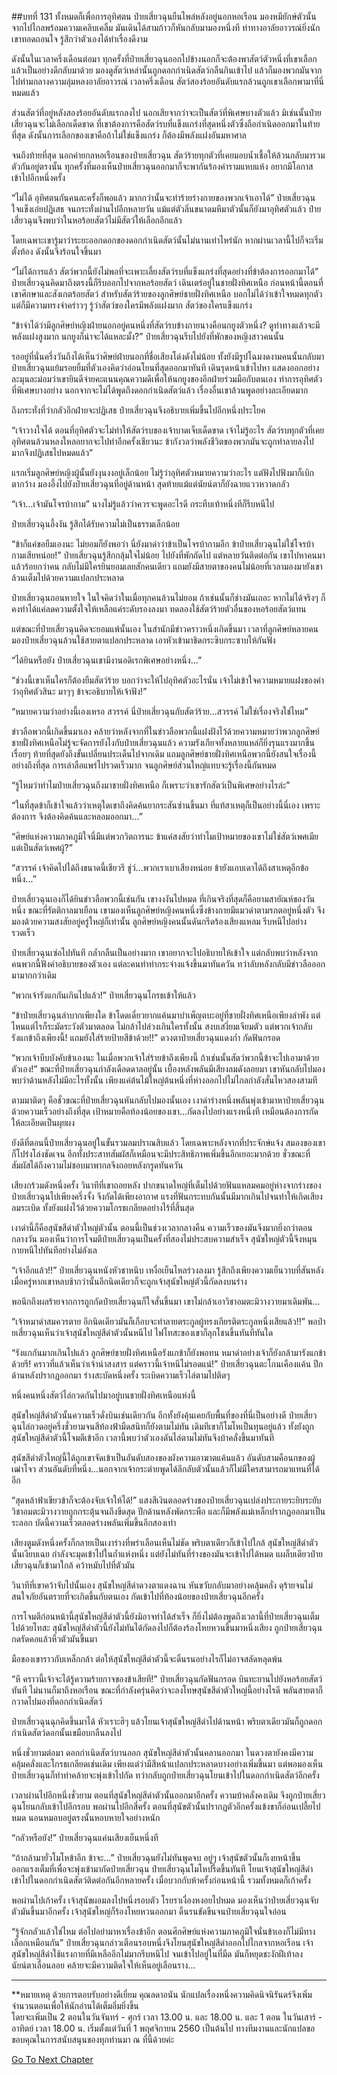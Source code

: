 ##บทที่ 131 ทั้งหมดก็เพื่อการอุทิศตน
ป๋ายเสี่ยวฉุนยืนไพล่หลังอยู่นอกหอเรือน มองหมียักษ์ตัวนั้นจากไปไกลพร้อมความเคลิบเคลิ้ม มันเดินได้สามก้าวก็หันกลับมามองหนึ่งที ท่าทางอาลัยอาวรณ์ยิ่งนัก เขาทอดถอนใจ รู้สึกว่าตัวเองได้ทำเรื่องดีงาม

ดังนั้นในเวลาครึ่งเดือนต่อมา ทุกครั้งที่ป๋ายเสี่ยวฉุนออกไปข้างนอกก็จะต้องพาสัตว์ตัวหนึ่งที่เขาเลือกแล้วเป็นอย่างดีกลับมาด้วย มองดูสัตว์เหล่านั้นถูกดอกกำเนิดสัตว์กลืนกินเข้าไป แล้วก็มองพวกมันจากไปท่ามกลางความลุ่มหลงอาลัยอาวรณ์ เวลาครึ่งเดือน สัตว์สองร้อยอันดับแรกล้วนถูกเขาเลือกพามาที่นี่หมดแล้ว

ส่วนสัตว์ที่อยู่หลังสองร้อยอันดับแรกลงไป นอกเสียจากว่าจะเป็นสัตว์ที่พิเศษบางตัวแล้ว มิเช่นนั้นป๋ายเสี่ยวฉุนจะไม่เลือกเด็ดขาด ที่เขาต้องการคือสัตว์รบที่แข็งแกร่งที่สุดหนึ่งตัวซึ่งถือกำเนิดออกมาในท้ายที่สุด ดังนั้นการเลือกของเขาคือถ้าไม่ใช่แข็งแกร่ง ก็ต้องมีพลังแฝงอันมหาศาล

จนถึงท้ายที่สุด นอกค่ายกลหอเรือนของป๋ายเสี่ยวฉุน สัตว์ร้ายทุกตัวที่เคยมอบน้ำเชื้อให้ล้วนกลับมารวมตัวกันอยู่ตรงนั้น ทุกครั้งที่มองเห็นป๋ายเสี่ยวฉุนออกมาก็จะพากันร้องคำรามแหบแห้ง อยากมีโอกาสเข้าไปอีกหนึ่งครั้ง

“ไม่ได้ อุทิศตนกันคนละครั้งก็พอแล้ว มากกว่านั้นจะทำร้ายร่างกายของพวกเจ้าเอาได้” ป๋ายเสี่ยวฉุนใจแข็งเอ่ยปฏิเสธ จนกระทั่งผ่านไปอีกหลายวัน แม้แต่ตัวลิ่นขนาดมหึมาตัวนั้นก็ยังมาอุทิศตัวแล้ว ป๋ายเสี่ยวฉุนจึงพบว่าในหอร้อยสัตว์ไม่มีสัตว์ให้เลือกอีกแล้ว

โดยเฉพาะเขารู้มาว่าระยะออกดอกของดอกกำเนิดสัตว์นั้นไม่นานเท่าไหร่นัก หากผ่านเวลานี้ไปก็จะเริ่มตั้งท้อง ดังนั้นจึงร้อนใจขึ้นมา

“ไม่ได้การแล้ว สัตว์พวกนี้ยังไม่พอที่จะเพาะเลี้ยงสัตว์รบที่แข็งแกร่งที่สุดอย่างที่ข้าต้องการออกมาได้” ป๋ายเสี่ยวฉุนคิดมาถึงตรงนี้ก็รีบออกไปจากหอร้อยสัตว์ เดินเตร่อยู่ในชายฝั่งทิศเหนือ ก่อนหน้านี้ตอนที่เขาศึกษาและสังเกตร้อยสัตว์ สำหรับสัตว์ร้ายของลูกศิษย์ชายฝั่งทิศเหนือ บอกไม่ได้ว่าเข้าใจหมดทุกตัว แต่ก็มีความทรงจำคร่าวๆ รู้ว่าสัตว์ของใครมีพลังแฝงมาก สัตว์ของใครแข็งแกร่ง

“ข้าจำได้ว่ามีลูกศิษย์หญิงฝ่ายนอกอยู่คนหนึ่งที่สัตว์รบข้างกายนางคือนกยูงตัวหนึ่ง? ดูท่าทางแล้วจะมีพลังแฝงสูงมาก นกยูงก็น่าจะได้แหละมั้ง?” ป๋ายเสี่ยวฉุนรีบไปยังที่พักของหญิงสาวคนนั้น

รออยู่ที่นั่นครึ่งวันถึงได้เห็นว่าศิษย์ฝ่ายนอกที่ชื่อเสียงโด่งดังไม่น้อย ทั้งยังมีรูปโฉมงดงามคนนั้นกลับมา ป๋ายเสี่ยวฉุนแย้มรอยยิ้มที่ตัวเองคิดว่าอ่อนโยนที่สุดออกมาทันที เดินรุดหน้าเข้าไปหา แสดงออกอย่างละมุนละม่อมว่าเขายินดีจ่ายคะแนนคุณความดีเพื่อให้นกยูงของอีกฝ่ายร่วมมือกับตนเอง ทำการอุทิศตัวที่พิเศษบางอย่าง นอกจากจะไม่ได้พูดถึงดอกกำเนิดสัตว์แล้ว เรื่องอื่นเขาล้วนพูดอย่างละเอียดมาก

ถึงกระทั่งที่ว่ากลัวอีกฝ่ายจะปฏิเสธ ป๋ายเสี่ยวฉุนจึงอธิบายเพิ่มขึ้นไปอีกหนึ่งประโยค

“เจ้าวางใจได้ ตอนที่อุทิศตัวจะไม่ทำให้สัตว์รบของเจ้าบาดเจ็บเด็ดขาด เจ้าไม่รู้อะไร สัตว์รบทุกตัวที่เคยอุทิศตนล้วนหลงใหลอยากจะไปทำอีกครั้งเชียวนะ ข้ากังวลว่าพลังชีวิตของพวกมันจะถูกทำลายลงไปมากจึงปฏิเสธไปหมดแล้ว”

แรกเริ่มลูกศิษย์หญิงผู้นั้นยังงุนงงอยู่เล็กน้อย ไม่รู้ว่าอุทิศตัวหมายความว่าอะไร แต่ฟังไปฟังมาก็เบิกตากว้าง มองอึ้งไปยังป๋ายเสี่ยวฉุนที่อยู่ด้านหน้า สุดท้ายแม้แต่นัยน์ตาก็ยังฉายแววหวาดกลัว

“เจ้า...เจ้ามันโจรบ้ากาม” นางไม่รู้แล้วว่าควรจะพูดอะไรดี กระทืบเท้าหนึ่งทีก็รีบหนีไป

ป๋ายเสี่ยวฉุนอึ้งงัน รู้สึกได้รับความไม่เป็นธรรมเล็กน้อย

“ข้าก็แค่ขอยืมเองนะ ไม่ยอมก็ยังพอว่า นี่ยังมาด่าว่าข้าเป็นโจรบ้ากามอีก ข้าป๋ายเสี่ยวฉุนไม่ใช่โจรบ้ากามเสียหน่อย!” ป๋ายเสี่ยวฉุนรู้สึกกลุ้มใจไม่น้อย ไปยังที่พักถัดไป แต่หลายวันติดต่อกัน เขาไปหาคนมาแล้วร้อยกว่าคน กลับไม่มีใครยินยอมเลยสักคนเดียว แถมยังมีสายตาของคนไม่น้อยที่เวลามองมายังเขาล้วนเต็มไปด้วยความแปลกประหลาด

ป๋ายเสี่ยวฉุนถอนหายใจ ในใจคิดว่าในเมื่อทุกคนล้วนไม่ยอม ถ้าเช่นนั้นก็ช่างมันเถอะ หากไม่ได้จริงๆ ก็คงทำได้แค่ลดความตั้งใจให้เหลือแค่ระดับรองลงมา ทดลองใช้สัตว์ร้ายตัวอื่นของหอร้อยสัตว์แทน

แต่ขณะที่ป๋ายเสี่ยวฉุนคิดจะยอมแพ้นั้นเอง ในสำนักมีข่าวคราวหนึ่งเกิดขึ้นมา เวลาที่ลูกศิษย์หลายคนมองป๋ายเสี่ยวฉุนล้วนใช้สายตาแปลกประหลาด เอาหัวเข้ามาชิดกระซิบกระซาบให้กันฟัง

“ได้ยินหรือยัง ป๋ายเสี่ยวฉุนเขามีงานอดิเรกพิเศษอย่างหนึ่ง...”

“ช่วงนี้เขาเห็นใครก็ต้องยืมสัตว์ร้าย บอกว่าจะให้ไปอุทิศตัวอะไรนั่น เจ้าไม่เข้าใจความหมายแฝงของคำว่าอุทิศตัวสินะ มาๆๆ ข้าจะอธิบายให้เจ้าฟัง!”

“หมายความว่าอย่างนี้เองเหรอ สวรรค์ นี่ป๋ายเสี่ยวฉุนกับสัตว์ร้าย...สวรรค์ ไม่ใช่เรื่องจริงใช่ไหม”

ข่าวลือพวกนี้เกิดขึ้นมาเอง คล้ายว่าหลังจากที่ในข่าวลือพวกนี้แฝงฝังไว้ด้วยความหมายว่าพวกลูกศิษย์ชายฝั่งทิศเหนือไม่รู้จะจัดการยังไงกับป๋ายเสี่ยวฉุนแล้ว ความรังเกียจทั้งหลายแหล่ก็ยิ่งรุนแรงมากขึ้นเรื่อยๆ ท้ายที่สุดยังถึงขั้นเปลี่ยนประเด็นไปจากเดิม แถมลูกศิษย์ชายฝั่งทิศเหนือพวกนี้ยังสนใจเรื่องนี้อย่างถึงที่สุด การเล่าลือแพร่ไปรวดเร็วมาก จนลูกศิษย์ส่วนใหญ่แทบจะรู้เรื่องนี้กันหมด 

“รู้ไหมว่าทำไมป๋ายเสี่ยวฉุนถึงมาชายฝั่งทิศเหนือ ก็เพราะว่าเขารักสัตว์เป็นพิเศษอย่างไรล่ะ”

“ในที่สุดข้าก็เข้าใจแล้วว่าเหตุใดเขาถึงคิดค้นยากระสันซ่านขึ้นมา ที่แท้สาเหตุก็เป็นอย่างนี้นี่เอง เพราะต้องการ จึงต้องคิดค้นและหลอมออกมา...”

“ศิษย์แห่งความภาคภูมิใจนี่มีแต่พวกวิตถารนะ ข้าแค่สงสัยว่าทำไมเป้าหมายของเขาไม่ใช่สัตว์เพศเมีย แต่เป็นสัตว์เพศผู้?”

“สวรรค์ เจ้าคิดไปได้ถึงขนาดนี้เชียวรึ ชู่ว์...พวกเราเบาเสียงหน่อย ข้ายังแอบเดาได้ถึงสาเหตุอีกข้อหนึ่ง...” 

ป๋ายเสี่ยวฉุนเองก็ได้ยินข่าวลือพวกนี้เช่นกัน เขางงงันไปหมด ที่เกินจริงที่สุดก็คือยามสายัณห์ของวันหนึ่ง ขณะที่รัตติกาลมาเยือน เขามองเห็นลูกศิษย์หญิงคนหนึ่งซึ่งข้างกายมีแมวดำตามรกตอยู่หนึ่งตัว จึงมองด้วยความสงสัยอยู่ครู่ใหญ่ก็เท่านั้น ลูกศิษย์หญิงคนนั้นดันกรีดร้องเสียงแหลม รีบหนีไปอย่างรวดเร็ว

ป๋ายเสี่ยวฉุนเซ่อไปทันที กล้ำกลืนเป็นอย่างมาก เขาอยากจะไปอธิบายให้เข้าใจ แต่กลับพบว่าหลังจากคนพวกนี้ฟังคำอธิบายของตัวเอง แต่ละคนทำท่ากระจ่างแจ้งขึ้นมาทันควัน ทว่าลับหลังกลับมีข่าวลือออกมามากกว่าเดิม

“พวกเจ้ารังแกกันเกินไปแล้ว!” ป๋ายเสี่ยวฉุนโกรธเข้าให้แล้ว

“ข้าป๋ายเสี่ยวฉุนลำบากเพียงใด ข้าโดดเดี่ยวยากแค้นมาบำเพ็ญตบะอยู่ที่ชายฝั่งทิศเหนือเพียงลำพัง แต่ไหนแต่ไรก็ระมัดระวังตัวมาตลอด ไม่กล้าไปล่วงเกินใครทั้งนั้น สงบเสงี่ยมเจียมตัว แต่พวกเจ้ากลับรังแกข้าถึงเพียงนี้! แถมยังใส่ร้ายป้ายสีข้าด้วย!!” ดวงตาป๋ายเสี่ยวฉุนแดงก่ำ กัดฟันกรอด

“พวกเจ้าบีบบังคับข้าเองนะ ในเมื่อพวกเจ้าใส่ร้ายข้าถึงเพียงนี้ ถ้าเช่นนั้นสัตว์พวกนี้ข้าจะไปเอามาด้วยตัวเอง!” ขณะที่ป๋ายเสี่ยวฉุนกำลังเดือดดาลอยู่นั้น เบื้องหลังพลันมีเสียงลมดังลอยมา เขาหันกลับไปมองพบว่าด้านหลังไม่มีอะไรทั้งนั้น เพียงแค่ต้นไม้ใหญ่ต้นหนึ่งที่ห่างออกไปไม่ไกลกำลังสั่นไหวสองสามที

ตามมาติดๆ คือชั่วขณะที่ป๋ายเสี่ยวฉุนหันกลับไปมองนั้นเอง เงาดำร่างหนึ่งพลันพุ่งเข้ามาหาป๋ายเสี่ยวฉุนด้วยความเร็วอย่างถึงที่สุด เป้าหมายคือท้องน้อยของเขา...กัดลงไปอย่างแรงหนึ่งที เหมือนต้องการกัดให้ละเอียดเป็นผุยผง

ยังดีที่ตอนนี้ป๋ายเสี่ยวฉุนอยู่ในขั้นรวมลมปราณสิบแล้ว โดยเฉพาะหลังจากที่ประจักษ์แจ้ง สมองของเขาก็โปร่งโล่งชัดเจน อีกทั้งประสาทสัมผัสก็เหมือนจะมีประสิทธิภาพเพิ่มขึ้นอีกเยอะมากด้วย ชั่วขณะที่สัมผัสได้ถึงความไม่ชอบมาพากลจึงถอยหลังกรูดทันควัน

เสียงกร้วมดังหนึ่งครั้ง วินาทีที่เขาถอยหลัง ปากขนาดใหญ่ที่เต็มไปด้วยฟันแหลมคมอยู่ห่างจากร่างของป๋ายเสี่ยวฉุนไปเพียงครึ่งจั้ง จึงกัดได้เพียงอากาศ แรงที่ฟันกระทบกันนั้นมีมากเกินไปจนทำให้เกิดเสียงลมระเบิด ทั้งยังแฝงไว้ด้วยความโกรธเกลียดอย่างไร้ที่สิ้นสุด

เงาดำนี้ก็คือสุนัขสีดำตัวใหญ่ตัวนั้น ตอนนี้เป็นช่วงเวลากลางคืน ความเร็วของมันจึงมากยิ่งกว่าตอนกลางวัน มองเห็นว่าการโจมตีป๋ายเสี่ยวฉุนเป็นครั้งที่สองไม่ประสบความสำเร็จ สุนัขใหญ่ตัวนี้จึงหมุนกายหนีไปทันทีอย่างไม่ลังเล

“เจ้าอีกแล้ว!!” ป๋ายเสี่ยวฉุนหนังหัวชาหนึบ เหงื่อเย็นไหลร่วงลงมา รู้สึกถึงเพียงความเย็นวาบที่สันหลัง เมื่อครู่หากเขาหลบช้ากว่านั้นอีกนิดเดียวก็จะถูกเจ้าสุนัขใหญ่ตัวนี้กัดลงบนร่าง

พอนึกถึงผลร้ายจากการถูกกัดป๋ายเสี่ยวฉุนก็ใจสั่นขึ้นมา เขาไม่กล้าเอาวิชาอมตะมิวางวายมาเดิมพัน...

“เจ้าหมาดำสมควรตาย อีกนิดเดียวมันก็เกือบจะทำลายตระกูลผู้ทรงเกียรติตระกูลหนึ่งเสียแล้ว!!” พอป๋ายเสี่ยวฉุนเห็นว่าเจ้าสุนัขใหญ่สีดำตัวนั้นหนีไป ไฟโทสะของเขาก็ลุกโชนขึ้นทันทีทันใด

“รังแกกันมากเกินไปแล้ว ลูกศิษย์ชายฝั่งทิศเหนือรังแกข้าก็ยังพอทน หมาดำอย่างเจ้าก็ยังกล้ามารังแกข้าด้วยรึ! คราวที่แล้วเห็นว่าเจ้าน่าสงสาร แต่คราวนี้เจ้าหนีไม่รอดแน่!” ป๋ายเสี่ยวฉุนตะโกนเคืองแค้น ปีกด้านหลังปรากฏออกมา ร่างสะบัดหนึ่งครั้ง ระเบิดความเร็วไล่ตามไปติดๆ

หนึ่งคนหนึ่งสัตว์ไล่กวดกันไปมาอยู่บนชายฝั่งทิศเหนือแห่งนี้

สุนัขใหญ่สีดำตัวนั้นความเร็วดั่งบินเช่นเดียวกัน อีกทั้งยังคุ้นเคยกับพื้นที่ของที่นี่เป็นอย่างดี ป๋ายเสี่ยวฉุนไล่กวดอยู่ครึ่งชั่วยามจนสีท้องฟ้ามืดสนิทก็ยังตามไม่ทัน เดิมทีเขาก็โมโหเป็นทุนอยู่แล้ว ทั้งยังถูกสุนัขใหญ่สีดำตัวนี้โจมตีเข้าอีก เวลานี้พบว่าตัวเองดันไล่ตามไม่ทันจึงบ้าคลั่งขึ้นมาทันที

สุนัขสีดำตัวใหญ่นี้ได้ถูกเขาจัดเข้าเป็นอันดับสองของผังความอาฆาตแค้นแล้ว อันดับสามคือนกของผู้เฒ่าโจว ส่วนอันดับที่หนึ่ง...นอกจากเจ้ากระต่ายพูดได้ลึกลับตัวนั้นแล้วก็ไม่มีใครสามารถมาแทนที่ได้อีก

“สุดหล้าฟ้าเขียวข้าก็จะต้องจับเจ้าให้ได้!” แสงสีเงินตลอดร่างของป๋ายเสี่ยวฉุนเปล่งประกายระยิบระยับ วิชาอมตะมิวางวายถูกกระตุ้นจนถึงขีดสุด ปีกด้านหลังพัดกระพือ และก็มีพลังแม่เหล็กปรากฏออกมาเป็นระลอก บัดนี้ความเร็วตลอดร่างพลันเพิ่มขึ้นอีกสองเท่า

เสียงตูมดังหนึ่งครั้งก็กลายเป็นเงาร่างที่พร่าเลือนเห็นไม่ชัด พริบตาเดียวก็เข้าไปใกล้ สุนัขใหญ่สีดำตัวนั้นเงียบเฉย กำลังจะมุดเข้าไปในถ้ำแห่งหนึ่ง แต่ยังไม่ทันที่ร่างของมันจะเข้าไปได้หมด แผล็บเดียวป๋ายเสี่ยวฉุนก็เข้ามาใกล้ คว้าหมับไปที่ตัวมัน

วินาทีที่เขาคว้าจับไปนั้นเอง สุนัขใหญ่สีดำดวงตาแดงฉาน หันขวับกลับมาอย่างคลุ้มคลั่ง ดุร้ายจนไม่สนใจภัยอันตรายที่จะเกิดขึ้นกับตนเอง กัดเข้าไปที่ท้องน้อยของป๋ายเสี่ยวฉุนอีกครั้ง

การโจมตีก่อนหน้านี้สุนัขใหญ่สีดำตัวนี้ยังมิอาจทำได้สำเร็จ ก็ยิ่งไม่ต้องพูดถึงเวลานี้ที่ป๋ายเสี่ยวฉุนเต็มไปด้วยโทสะ สุนัขใหญ่สีดำตัวนี้ยังไม่ทันได้กัดลงไปก็ต้องร้องโหยหวนขึ้นมาหนึ่งเสียง ถูกป๋ายเสี่ยวฉุนกดรัดคอแล้วหิ้วตัวมันขึ้นมา

มือของเขาราวกับเหล็กกล้า ต่อให้สุนัขใหญ่สีดำตัวนี้จะดิ้นรนอย่างไรก็ไม่อาจสลัดหลุดพ้น

“หึ คราวนี้เจ้าจะได้รู้ความร้ายกาจของข้าเสียที!” ป๋ายเสี่ยวฉุนกัดฟันกรอด บินทะยานไปยังหอร้อยสัตว์ทันที ไม่นานก็มาถึงหอเรือน ขณะที่กำลังครุ่นคิดว่าจะลงโทษสุนัขสีดำตัวใหญ่นี้อย่างไรดี พลันสายตาก็กวาดไปมองที่ดอกกำเนิดสัตว์

ป๋ายเสี่ยวฉุนฉุกคิดขึ้นมาได้ หัวเราะฮิๆ แล้วโยนเจ้าสุนัขใหญ่สีดำไปด้านหน้า พริบตาเดียวมันก็ถูกดอกกำเนิดสัตว์ดอกนั้นเขมือบกลืนลงไป

หนึ่งชั่วยามต่อมา ดอกกำเนิดสัตว์บานออก สุนัขใหญ่สีดำตัวนั้นคลานออกมา ในดวงตายังคงมีความคลุ้มคลั่งและโกรธเกลียดเช่นเดิม เพียงแต่ว่ามีสีหน้าแปลกประหลาดบางอย่างเพิ่มขึ้นมา แต่พอมองเห็นป๋ายเสี่ยวฉุนก็ทำท่าคล้ายจะพุ่งเข้าไปกัด ทว่ากลับถูกป๋ายเสี่ยวฉุนโยนเข้าไปในดอกกำเนิดสัตว์อีกครั้ง 

เวลาผ่านไปอีกหนึ่งชั่วยาม ตอนที่สุนัขใหญ่สีดำตัวนั้นออกมาอีกครั้ง ความบ้าคลั่งคงเดิม จึงถูกป๋ายเสี่ยวฉุนโยนกลับเข้าไปอีกรอบ พอผ่านไปอีกสี่ครั้ง ตอนที่สุนัขตัวนั้นปรากฏตัวอีกครั้งแข้งขาก็อ่อนเปลี้ยไปหมด นอนหมอบอยู่ตรงนั้นหอบหายใจอย่างหนัก

“กลัวหรือยัง!” ป๋ายเสี่ยวฉุนแค่นเสียงเย็นหนึ่งที

“ถ้ากล้ามายั่วโมโหข้าอีก ข้าจะ...” ป๋ายเสี่ยวฉุนยังไม่ทันพูดจบ อยู่ๆ เจ้าสุนัขตัวนั้นก็เงยหน้าขึ้น ออกแรงเต็มที่เพื่อจะพุ่งเข้ามากัดป๋ายเสี่ยวฉุน ป๋ายเสี่ยวฉุนโมโหปรี๊ดขึ้นทันที โยนเจ้าสุนัขใหญ่สีดำเข้าไปในดอกกำเนิดสัตว์ติดต่อกันอีกหลายครั้ง เมื่อบวกกับห้าครั้งก่อนหน้านี้ รวมทั้งหมดก็เก้าครั้ง

พอผ่านไปเก้าครั้ง เจ้าสุนัขผอมลงไปหนึ่งรอบตัว โรยราเงื่องหงอยไปหมด มองเห็นว่าป๋ายเสี่ยวฉุนจับตัวมันขึ้นมาอีกครั้ง เจ้าสุนัขใหญ่ก็ร้องโหยหวนออกมา ดิ้นรนขัดขืนจนป๋ายเสี่ยวฉุนใจอ่อน

“รู้จักกลัวแล้วใช่ไหม ต่อไปอย่ามาหาเรื่องข้าอีก ตอนศึกศิษย์แห่งความภาคภูมิใจนั่นข้าเองก็ไม่มีทางเลือกเหมือนกัน” ป๋ายเสี่ยวฉุนกล่าวเตือนรอบหนึ่งจึงโยนสุนัขใหญ่สีดำออกไปไกลจากหอเรือน เจ้าสุนัขใหญ่สีดำใช้แรงกายที่มีเหลืออีกไม่มากรีบหนีไป จนเข้าไปอยู่ในที่มืด มันก็หยุดชะงักฝีเท้าลง นัยน์ตาเลื่อนลอย คล้ายจะมีความติดใจให้เห็นอยู่เลือนราง... 

----------

**หมายเหตุ
ด้วยการตอบรับอย่างดีเยี่ยม คุณลดาอนัน นักแปลเรื่องหนึ่งความคิดนิจนิรันดร์จึงเพิ่มจำนวนตอนเพื่อให้นักอ่านได้เต็มอิ่มยิ่งขึ้น  
โดยจะเพิ่มเป็น 2 ตอนในวันจันทร์ - ศุกร์ เวลา 13.00 น. และ 18.00 น. 
และ 1 ตอน ในวันเสาร์ - อาทิตย์ เวลา 18.00 น. เริ่มตั้งแต่วันที่ 1 พฤศจิกายน 2560 เป็นต้นไป
ทางทีมงานและนักแปลขอขอบคุณในการสนับสนุนของทุกท่านมา ณ ที่นี้ด้วยค่ะ


[Go To Next Chapter]( ./132.md)